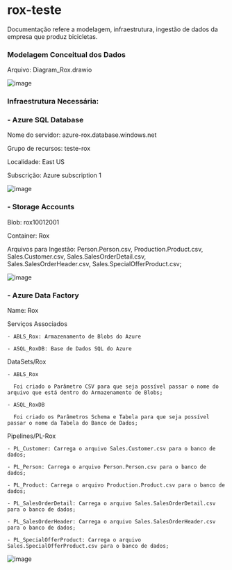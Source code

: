 # rox-teste

Documentação refere a modelagem, infraestrutura, ingestão de dados da empresa que produz bicicletas. 

### Modelagem Conceitual dos Dados

Arquivo: Diagram_Rox.drawio

![image](https://user-images.githubusercontent.com/106120582/169947455-1df015fa-d9a2-4b37-9cc4-61fdba28e7c0.png)

### Infraestrutura Necessária: 
### - Azure SQL Database

  Nome do servidor: azure-rox.database.windows.net
  
  Grupo de recursos: teste-rox
  
  Localidade: East US
  
  Subscrição: Azure subscription 1
  
  ![image](https://user-images.githubusercontent.com/106120582/169950146-132badfe-64ec-4f3b-8f1f-64fa36f677d4.png)


### - Storage Accounts
  
  Blob: rox10012001
  
  Container: Rox
  
  Arquivos para Ingestão: Person.Person.csv, Production.Product.csv, Sales.Customer.csv, Sales.SalesOrderDetail.csv, Sales.SalesOrderHeader.csv, Sales.SpecialOfferProduct.csv;
  
  ![image](https://user-images.githubusercontent.com/106120582/169950237-3447ec5f-ace6-4649-bdb1-6f85fd68d5c0.png)


### - Azure Data Factory
  
  Name: Rox
  
  Serviços Associados
  
    - ABLS_Rox: Armazenamento de Blobs do Azure
    
    - ASQL_RoxDB: Base de Dados SQL do Azure
  
  DataSets/Rox
  
    - ABLS_Rox
     
      Foi criado o Parâmetro CSV para que seja possível passar o nome do arquivo que está dentro do Armazenamento de Blobs;
      
    - ASQL_RoxDB
    
      Foi criado os Parâmetros Schema e Tabela para que seja possível passar o nome da Tabela do Banco de Dados;
  
  Pipelines/PL-Rox
  
    - PL_Customer: Carrega o arquivo Sales.Customer.csv para o banco de dados;
    
    - PL_Person: Carrega o arquivo Person.Person.csv para o banco de dados;
    
    - PL_Product: Carrega o arquivo Production.Product.csv para o banco de dados;
    
    - PL_SalesOrderDetail: Carrega o arquivo Sales.SalesOrderDetail.csv para o banco de dados;
    
    - PL_SalesOrderHeader: Carrega o arquivo Sales.SalesOrderHeader.csv para o banco de dados;
    
    - PL_SpecialOfferProduct: Carrega o arquivo Sales.SpecialOfferProduct.csv para o banco de dados;
    
    
   ![image](https://user-images.githubusercontent.com/106120582/169951625-fac89e9e-a7f2-4b8a-a6cf-e009b9f74745.png)


    

